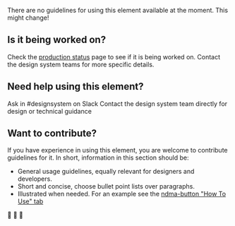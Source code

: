 There are no guidelines for using this element available at the moment. This might change!

## Is it being worked on?

Check the [production status](https://zeroheight.com/40ca136a2/v/0/p/15adc5-production-status) page to see if it is being worked on. 
Contact the design system teams for more specific details.
## Need help using this element?
Ask in #designsystem on Slack
Contact the design system team directly for design or technical guidance
## Want to contribute?
If you have experience in using this element, you are welcome to contribute guidelines for it. In short, information in this section should be:
* General usage guidelines, equally relevant for designers and developers.
* Short and concise, choose bullet point lists over paragraphs.
* Illustrated when needed.
For an example see the [ndma-button "How To Use" tab](https://zeroheight.com/40ca136a2/v/0/p/3006f5-button/b/09d7b1)

:tada: :tada: :tada:
